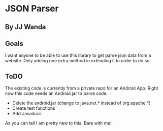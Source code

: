 # JSON Parser
## By JJ Wanda

## Goals
I want anyone to be able to use this library to get parse json data from a website. Only adding one extra method in extending it In order to do so.

## ToDO
The existing code is currently from a private repo for an Android App. Right now this code needs an Android.jar to parse code.

* Delete the android.jar (change to java.net.* instead of org.apache.*)
* Create test functions
* Add Javadocs

As you can tell I am pretty new to this. Bare with me!